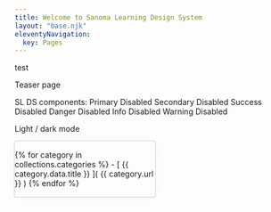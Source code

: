 ```yaml
---
title: Welcome to Sanoma Learning Design System
layout: "base.njk"
eleventyNavigation:
  key: Pages
---
```


<style>
.collections {
  border-radius: 3px;
  width: 50%;
  padding: 16px 0;
  box-shadow: 0 0 0 1px lightgray,0 1px 5px rgba(12, 12, 12, 0.05),0 0 40px rgba(12, 12, 12, 0.015);
}
</style>

<demo-greeter name="World"> test</demo-greeter>

<my-element></my-element>

Teaser page

SL DS components:
<sl-button>Primary</sl-button>
<sl-button disabled>Disabled</sl-button>
<sl-button variant="secondary">Secondary</sl-button>
<sl-button variant="secondary" disabled>Disabled</sl-button>
<sl-button variant="success">Success</sl-button>
<sl-button variant="success" disabled>Disabled</sl-button>
<sl-button variant="danger">Danger</sl-button>
<sl-button variant="danger" disabled>Disabled</sl-button>
<sl-button variant="info">Info</sl-button>
<sl-button variant="info" disabled>Disabled</sl-button>
<sl-button variant="warning">Warning</sl-button>
<sl-button variant="warning" disabled>Disabled</sl-button>

Light / dark mode 

<div class="collections">
{% for category in collections.categories %}
- [ {{ category.data.title }} ]( {{ category.url }} )
{% endfor %}
</div>

